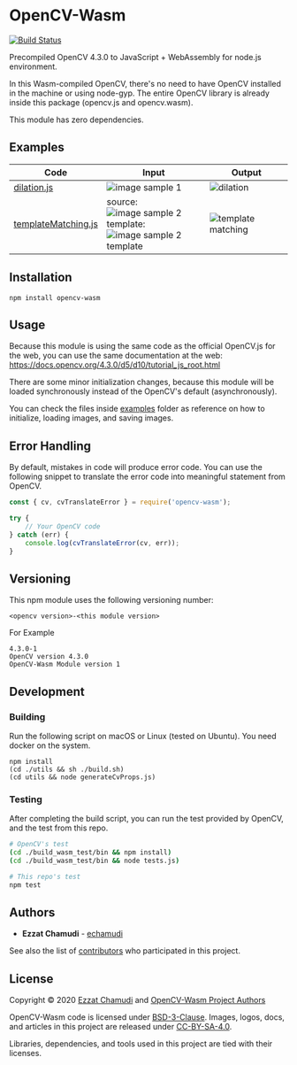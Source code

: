 # OpenCV-Wasm

[![Build Status](https://travis-ci.org/echamudi/opencv-wasm.svg?branch=master)](https://travis-ci.org/echamudi/opencv-wasm)

Precompiled OpenCV 4.3.0 to JavaScript + WebAssembly for node.js environment.

In this Wasm-compiled OpenCV, there's no need to have OpenCV installed in the machine or using node-gyp.
The entire OpenCV library is already inside this package (opencv.js and opencv.wasm).

This module has zero dependencies.

## Examples

| Code | Input | Output |
|---|---|---|
| [dilation.js](https://github.com/echamudi/opencv-wasm/blob/master/examples/dilation.js) | ![image sample 1](https://github.com/echamudi/opencv-wasm/blob/master/examples/input/image-sample-1.jpg?raw=true) | ![dilation](https://github.com/echamudi/opencv-wasm/blob/master/examples/expected-output/dilation.png?raw=true) |
| [templateMatching.js](https://github.com/echamudi/opencv-wasm/blob/master/examples/templateMatching.js) | source:<br>![image sample 2](https://github.com/echamudi/opencv-wasm/blob/master/examples/input/image-sample-2.png?raw=true) <br>template:<br> ![image sample 2 template](https://github.com/echamudi/opencv-wasm/blob/master/examples/input/image-sample-2-template.png?raw=true) | ![template matching](https://github.com/echamudi/opencv-wasm/blob/master/examples/expected-output/template-matching.png?raw=true) |

## Installation
```
npm install opencv-wasm
```

## Usage

Because this module is using the same code as the official OpenCV.js for the web, you can use the same documentation at the web: https://docs.opencv.org/4.3.0/d5/d10/tutorial_js_root.html

There are some minor initialization changes, because this module will be loaded synchronously instead of the OpenCV's default (asynchronously). 

You can check the files inside [examples](https://github.com/echamudi/opencv-wasm/tree/master/examples) folder as reference on how to initialize, loading images, and saving images.

## Error Handling

By default, mistakes in code will produce error code. You can use the following snippet to translate the error code into meaningful statement from OpenCV.

```js
const { cv, cvTranslateError } = require('opencv-wasm');

try {
    // Your OpenCV code
} catch (err) {
    console.log(cvTranslateError(cv, err));
}
```

## Versioning

This npm module uses the following versioning number:
```
<opencv version>-<this module version>
```
For Example
```
4.3.0-1
OpenCV version 4.3.0
OpenCV-Wasm Module version 1
```

## Development

### Building

Run the following script on macOS or Linux (tested on Ubuntu). You need docker on the system.

```
npm install
(cd ./utils && sh ./build.sh)
(cd utils && node generateCvProps.js)
```

### Testing

After completing the build script, you can run the test provided by OpenCV, and the test from this repo.

```sh
# OpenCV's test
(cd ./build_wasm_test/bin && npm install)
(cd ./build_wasm_test/bin && node tests.js)

# This repo's test
npm test
```

## Authors

* **Ezzat Chamudi** - [echamudi](https://github.com/echamudi)

See also the list of [contributors](https://github.com/echamudi/opencv-wasm/graphs/contributors) who participated in this project.

## License

Copyright © 2020 [Ezzat Chamudi](https://github.com/echamudi) and [OpenCV-Wasm Project Authors](https://github.com/echamudi/opencv-wasm/graphs/contributors)

OpenCV-Wasm code is licensed under [BSD-3-Clause](https://opensource.org/licenses/BSD-3-Clause). Images, logos, docs, and articles in this project are released under [CC-BY-SA-4.0](https://creativecommons.org/licenses/by-sa/4.0/legalcode).

Libraries, dependencies, and tools used in this project are tied with their licenses.
